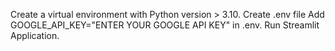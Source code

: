 Create a virtual environment with Python version > 3.10.
Create .env file
Add GOOGLE_API_KEY="ENTER YOUR GOOGLE API KEY" in .env.
Run Streamlit Application.
